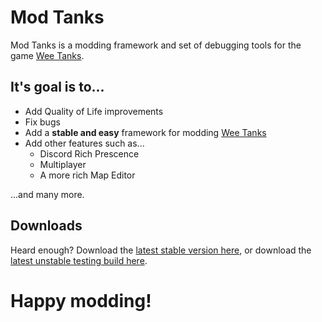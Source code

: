 # Mod Tanks
Mod Tanks is a modding framework and set of debugging tools for the game [Wee Tanks](https://www.weetanks.com/).

## It's goal is to...
  - Add Quality of Life improvements
  - Fix bugs
  - Add a **stable and easy** framework for modding [Wee Tanks](https://www.weetanks.com/)
  - Add other features such as...
      - Discord Rich Prescence
      - Multiplayer
      - A more rich Map Editor

...and many more.

## Downloads
Heard enough? Download the [latest stable version here](https://github.com/gvenzl/csv2db/releases/latest), or download the [latest unstable testing build here](https://github.com/nonperforming/ModTanks/archive/refs/heads/main.zip).

# Happy modding!
